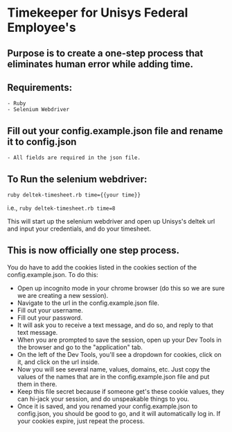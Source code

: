 # Timekeeper for Unisys Federal Employee's

## Purpose is to create a one-step process that eliminates human error while adding time.

## Requirements:
	- Ruby
	- Selenium Webdriver

## Fill out your config.example.json file and rename it to config.json
	- All fields are required in the json file.

## To Run the selenium webdriver:
`ruby deltek-timesheet.rb time={{your time}}`

i.e., `ruby deltek-timesheet.rb time=8`

This will start up the selenium webdriver and open up Unisys's deltek url and input your credentials, and do your timesheet.

## This is now officially one step process.
You do have to add the cookies listed in the cookies section of the config.example.json. To do this:
  - Open up incognito mode in your chrome browser (do this so we are sure we are creating a new session).
  - Navigate to the url in the config.example.json file.
  - Fill out your username.
  - Fill out your password.
  - It will ask you to receive a text message, and do so, and reply to that text message.
  - When you are prompted to save the session, open up your Dev Tools in the browser and go to the "application" tab.
  - On the left of the Dev Tools, you'll see a dropdown for cookies, click on it, and click on the url inside.
  - Now you will see several name, values, domains, etc. Just copy the values of the names that are in the config.example.json file and put them in there.
  - Keep this file secret because if someone get's these cookie values, they can hi-jack your session, and do unspeakable things to you.
  - Once it is saved, and you renamed your config.example.json to config.json, you should be good to go, and it will automatically log in. If your cookies expire, just repeat the process.
